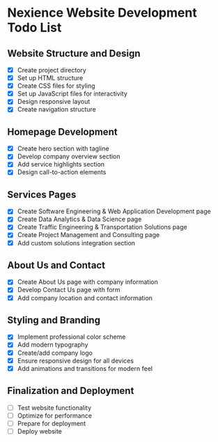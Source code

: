 # Nexience Website Development Todo List

## Website Structure and Design
- [x] Create project directory
- [x] Set up HTML structure
- [x] Create CSS files for styling
- [x] Set up JavaScript files for interactivity
- [x] Design responsive layout
- [x] Create navigation structure

## Homepage Development
- [x] Create hero section with tagline
- [x] Develop company overview section
- [x] Add service highlights section
- [x] Design call-to-action elements

## Services Pages
- [x] Create Software Engineering & Web Application Development page
- [x] Create Data Analytics & Data Science page
- [x] Create Traffic Engineering & Transportation Solutions page
- [x] Create Project Management and Consulting page
- [x] Add custom solutions integration section

## About Us and Contact
- [x] Create About Us page with company information
- [x] Develop Contact Us page with form
- [x] Add company location and contact information

## Styling and Branding
- [x] Implement professional color scheme
- [x] Add modern typography
- [x] Create/add company logo
- [x] Ensure responsive design for all devices
- [x] Add animations and transitions for modern feel

## Finalization and Deployment
- [ ] Test website functionality
- [ ] Optimize for performance
- [ ] Prepare for deployment
- [ ] Deploy website
